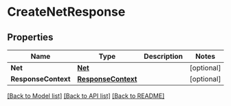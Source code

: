 # CreateNetResponse

## Properties

Name | Type | Description | Notes
------------ | ------------- | ------------- | -------------
**Net** | [**Net**](Net.md) |  | [optional] 
**ResponseContext** | [**ResponseContext**](ResponseContext.md) |  | [optional] 

[[Back to Model list]](../README.md#documentation-for-models) [[Back to API list]](../README.md#documentation-for-api-endpoints) [[Back to README]](../README.md)


